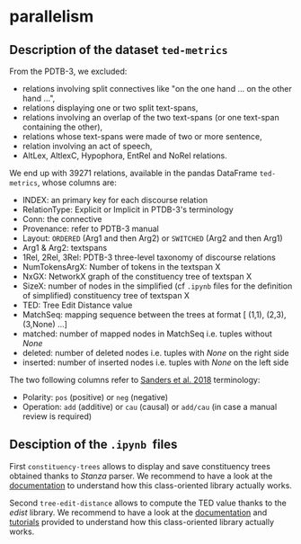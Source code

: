 # parallelism

## Description of the dataset ``ted-metrics``
From the PDTB-3, we excluded:
- relations involving split connectives like "on the one hand ... on the other
hand ...",
- relations displaying one or two split text-spans,
- relations involving an overlap of the two text-spans (or one text-span containing the other),
- relations whose text-spans were made of two or more sentence,
- relation involving an act of speech,
- AltLex, AltlexC, Hypophora, EntRel and NoRel relations.

We end up with 39271 relations, available in the pandas DataFrame ``ted-metrics``, whose columns are:
- INDEX: an primary key for each discourse relation
- RelationType: Explicit or Implicit in PTDB-3's terminology
- Conn: the connective
- Provenance: refer to PDTB-3 manual
- Layout: ``ORDERED`` (Arg1 and then Arg2) or ``SWITCHED`` (Arg2 and then Arg1)
- Arg1 & Arg2: textspans
- 1Rel, 2Rel, 3Rel: PDTB-3 three-level taxonomy of discourse relations
- NumTokensArgX: Number of tokens in the textspan X
- NxGX: NetworkX graph of the constituency tree of textspan X
- SizeX: number of nodes in the simplified (cf ``.ipynb`` files for the definition of simplified) constituency tree of textspan X
- TED: Tree Edit Distance value
- MatchSeq: mapping sequence between the trees at format [ (1,1), (2,3), (3,None) ...]
- matched: number of mapped nodes in MatchSeq i.e. tuples without _None_
- deleted: number of deleted nodes i.e. tuples with _None_ on the right side
- inserted: number of inserted nodes i.e. tuples with _None_ on the left side

The two following columns refer to <a href="https://www.degruyter.com/document/doi/10.1515/cllt-2016-0078/html">Sanders et al. 2018</a> terminology:
- Polarity: ``pos`` (positive) or ``neg`` (negative)
- Operation: ``add`` (additive) or ``cau`` (causal) or ``add/cau`` (in case a manual review is required)

## Desciption of the ``.ipynb ``files

First ``constituency-trees`` allows to display and save constituency trees obtained thanks to *Stanza* parser. We recommend to have a look at the <a href="https://stanfordnlp.github.io/stanza/data_objects.html">documentation</a> to understand how this class-oriented library actually works. 

Second ``tree-edit-distance`` allows to compute the TED value thanks to the *edist* library.  We recommend to have a look at the <a href="https://edist.readthedocs.io/en/latest/">documentation</a> and <a href="https://gitlab.ub.uni-bielefeld.de/bpaassen/python-edit-distances/-/tree/master/">tutorials</a> provided to understand how this class-oriented library actually works.
 
